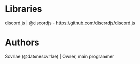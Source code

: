 # Libraries
discord.js | @discordjs - https://github.com/discordjs/discord.js

# Authors
Scvrlae (@datonescvr1ae) | Owner, main programmer